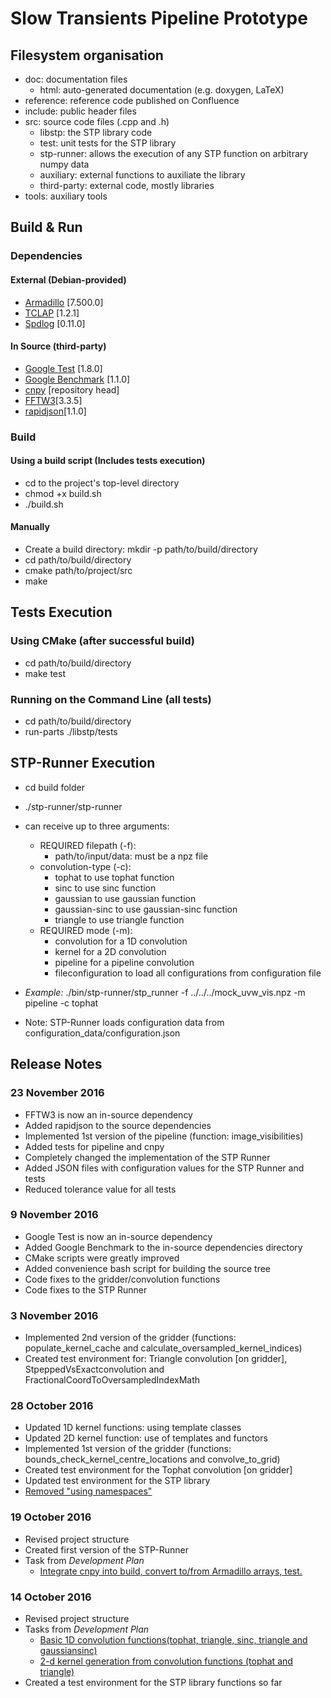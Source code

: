 # Slow Transients Pipeline Prototype
## Filesystem organisation
- doc: documentation files
  - html: auto-generated documentation (e.g. doxygen, LaTeX)
- reference: reference code published on Confluence
- include: public header files
- src: source code files (.cpp and .h)
  - libstp: the STP library code
  - test: unit tests for the STP library
  - stp-runner: allows the execution of any STP function on arbitrary numpy data
  - auxiliary: external functions to auxiliate the library
  - third-party: external code, mostly libraries
- tools: auxiliary tools

## Build & Run
### Dependencies

#### External (Debian-provided)
- [Armadillo](http://arma.sourceforge.net/) [7.500.0]
- [TCLAP](http://tclap.sourceforge.net/) [1.2.1]
- [Spdlog](https://github.com/gabime/spdlog) [0.11.0]

#### In Source (third-party)
- [Google Test](https://github.com/google/googletest) [1.8.0]
- [Google Benchmark](https://github.com/google/benchmark) [1.1.0]
- [cnpy](https://github.com/rogersce/cnpy) [repository head]
- [FFTW3](http://www.fftw.org/)[3.3.5]
- [rapidjson](https://github.com/miloyip/rapidjson)[1.1.0]

### Build

#### Using a build script (Includes tests execution)
- cd to the project's top-level directory
- chmod +x build.sh
- ./build.sh

#### Manually
- Create a build directory: mkdir -p path/to/build/directory
- cd path/to/build/directory
- cmake path/to/project/src
- make

## Tests Execution
### Using CMake (after successful build)
- cd path/to/build/directory
- make test

### Running on the Command Line (all tests)
- cd path/to/build/directory
- run-parts ./libstp/tests

## STP-Runner Execution
- cd build folder
- ./stp-runner/stp-runner
- can receive up to three arguments:
   - REQUIRED filepath (-f):
      - path/to/input/data: must be a npz file
   - convolution-type (-c):
      - tophat to use tophat function
      - sinc to use sinc function
      - gaussian to use gaussian function
      - gaussian-sinc to use gaussian-sinc function
      - triangle to use triangle function
   - REQUIRED mode (-m):
      - convolution for a 1D convolution
      - kernel for a 2D convolution
      - pipeline for a pipeline convolution
      - fileconfiguration to load all configurations from configuration file

- *Example:* ./bin/stp-runner/stp_runner -f ../../../mock_uvw_vis.npz -m pipeline -c tophat
- Note: STP-Runner loads configuration data from configuration_data/configuration.json

## Release Notes
### 23 November 2016
- FFTW3 is now an in-source dependency
- Added rapidjson to the source dependencies
- Implemented 1st version of the pipeline (function: image_visibilities)
- Added tests for pipeline and cnpy
- Completely changed the implementation of the STP Runner
- Added JSON files with configuration values for the STP Runner and tests
- Reduced tolerance value for all tests

### 9 November 2016
- Google Test is now an in-source dependency
- Added Google Benchmark to the in-source dependencies directory
- CMake scripts were greatly improved
- Added convenience bash script for building the source tree
- Code fixes to the gridder/convolution functions
- Code fixes to the STP Runner

### 3 November 2016
- Implemented 2nd version of the gridder (functions: populate_kernel_cache and calculate_oversampled_kernel_indices)
- Created test environment for: Triangle convolution [on gridder], StpeppedVsExactconvolution and FractionalCoordToOversampledIndexMath

### 28 October 2016
- Updated 1D kernel functions: using template classes
- Updated 2D kernel function: use of templates and functors
- Implemented 1st version of the gridder (functions: bounds_check_kernel_centre_locations and convolve_to_grid)
- Created test environment for the Tophat convolution [on gridder]
- Updated test environment for the STP library
- [Removed "using namespaces"](https://github.com/SKA-ScienceDataProcessor/FastImaging/issues/8)

### 19 October 2016
- Revised project structure
- Created first version of the STP-Runner
- Task from _Development Plan_
  - [Integrate cnpy into build, convert to/from Armadillo arrays, test.](https://github.com/SKA-ScienceDataProcessor/FastImaging/issues/2)

### 14 October 2016
- Revised project structure
- Tasks from _Development Plan_
  - [Basic 1D convolution functions(tophat, triangle, sinc, triangle and gaussiansinc)](https://github.com/SKA-ScienceDataProcessor/FastImaging/issues/3)
  - [2-d kernel generation from convolution functions (tophat and triangle)](https://github.com/SKA-ScienceDataProcessor/FastImaging/issues/6)
- Created a test environment for the STP library functions so far
